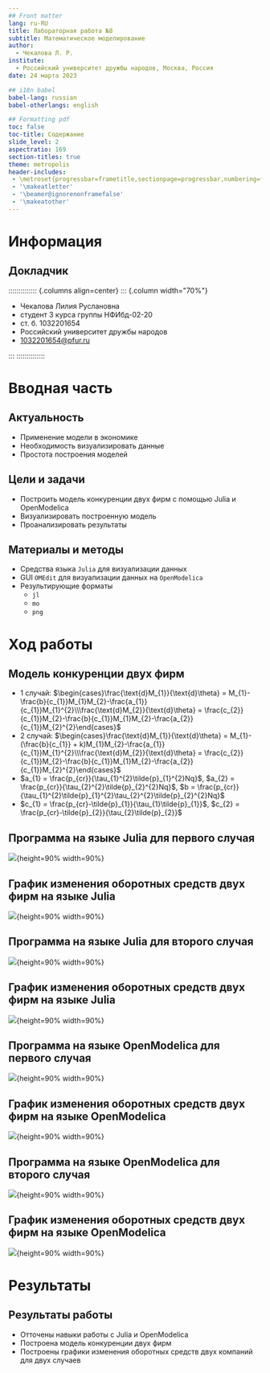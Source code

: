 ```yaml
---
## Front matter
lang: ru-RU
title: Лабораторная работа №8
subtitle: Математическое моделирование
author:
  - Чекалова Л. Р.
institute:
  - Российский университет дружбы народов, Москва, Россия
date: 24 марта 2023

## i18n babel
babel-lang: russian
babel-otherlangs: english

## Formatting pdf
toc: false
toc-title: Содержание
slide_level: 2
aspectratio: 169
section-titles: true
theme: metropolis
header-includes:
 - \metroset{progressbar=frametitle,sectionpage=progressbar,numbering=fraction}
 - '\makeatletter'
 - '\beamer@ignorenonframefalse'
 - '\makeatother'
---
```


# Информация

## Докладчик

:::::::::::::: {.columns align=center}
::: {.column width="70%"}

  * Чекалова Лилия Руслановна
  * студент 3 курса группы НФИбд-02-20
  * ст. б. 1032201654
  * Российский университет дружбы народов
  * [1032201654@pfur.ru](mailto:1032201654@@pfur.ru)

:::
::::::::::::::

# Вводная часть

## Актуальность

- Применение модели в экономике
- Необходимость визуализировать данные
- Простота построения моделей

## Цели и задачи

- Построить модель конкуренции двух фирм с помощью Julia и OpenModelica
- Визуализировать построенную модель
- Проанализировать результаты

## Материалы и методы

- Средства языка `Julia` для визуализации данных
- GUI `OMEdit` для визуализации данных на `OpenModelica`
- Результирующие форматы
	- `jl`
	- `mo`
	- `png`

# Ход работы

## Модель конкуренции двух фирм

- 1 случай: $\begin{cases}\frac{\text{d}M_{1}}{\text{d}\theta} = M_{1}-\frac{b}{c_{1}}M_{1}M_{2}-\frac{a_{1}}{c_{1}}M_{1}^{2}\\\frac{\text{d}M_{2}}{\text{d}\theta} = \frac{c_{2}}{c_{1}}M_{2}-\frac{b}{c_{1}}M_{1}M_{2}-\frac{a_{2}}{c_{1}}M_{2}^{2}\end{cases}$
- 2 случай: $\begin{cases}\frac{\text{d}M_{1}}{\text{d}\theta} = M_{1}-(\frac{b}{c_{1}} + k)M_{1}M_{2}-\frac{a_{1}}{c_{1}}M_{1}^{2}\\\frac{\text{d}M_{2}}{\text{d}\theta} = \frac{c_{2}}{c_{1}}M_{2}-\frac{b}{c_{1}}M_{1}M_{2}-\frac{a_{2}}{c_{1}}M_{2}^{2}\end{cases}$
- $a_{1} = \frac{p_{cr}}{\tau_{1}^{2}\tilde{p}_{1}^{2}Nq}$, $a_{2} = \frac{p_{cr}}{\tau_{2}^{2}\tilde{p}_{2}^{2}Nq}$, $b = \frac{p_{cr}}{\tau_{1}^{2}\tilde{p}_{1}^{2}\tau_{2}^{2}\tilde{p}_{2}^{2}Nq}$
- $c_{1} = \frac{p_{cr}-\tilde{p}_{1}}{\tau_{1}\tilde{p}_{1}}$, $c_{2} = \frac{p_{cr}-\tilde{p}_{2}}{\tau_{2}\tilde{p}_{2}}$

## Программа на языке Julia для первого случая

![](image/1.png){height=90% width=90%}

## График изменения оборотных средств двух фирм на языке Julia

![](image/lab8_1.png){height=90% width=90%}

## Программа на языке Julia для второго случая

![](image/2.png){height=90% width=90%}

## График изменения оборотных средств двух фирм на языке Julia

![](image/lab8_2.png){height=90% width=90%}

## Программа на языке OpenModelica для первого случая

![](image/3.png){height=90% width=90%}

## График изменения оборотных средств двух фирм на языке OpenModelica

![](image/lab8_om1.png){height=90% width=90%}

## Программа на языке OpenModelica для второго случая

![](image/4.png){height=90% width=90%}

## График изменения оборотных средств двух фирм на языке OpenModelica

![](image/lab8_om2.png){height=90% width=90%}

# Результаты

## Результаты работы

- Отточены навыки работы с Julia и OpenModelica
- Построена модель конкуренции двух фирм
- Построены графики изменения оборотных средств двух компаний для двух случаев